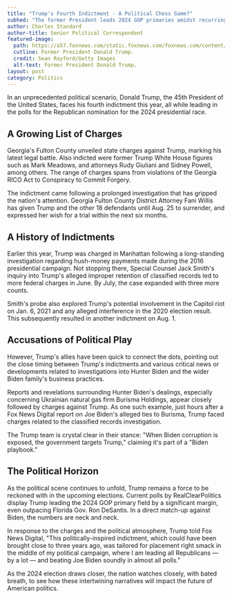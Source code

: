 ```yaml
---
title: "Trump's Fourth Indictment - A Political Chess Game?"
subhed: "The former President leads 2024 GOP primaries amidst recurring charges, as critics point to political timing."
author: Charles Standard
author-title: Senior Political Correspondent
featured-image: 
  path: https://a57.foxnews.com/static.foxnews.com/foxnews.com/content/uploads/2023/07/640/320/Donald-Trump.jpg?ve=1&tl=1
  cutline: Former President Donald Trump.
  credit: Sean Rayford/Getty Images
  alt-text: Former President Donald Trump.
layout: post
category: Politics
---
```


In an unprecedented political scenario, Donald Trump, the 45th President of the United States, faces his fourth indictment this year, all while leading in the polls for the Republican nomination for the 2024 presidential race.

## A Growing List of Charges
Georgia's Fulton County unveiled state charges against Trump, marking his latest legal battle. Also indicted were former Trump White House figures such as Mark Meadows, and attorneys Rudy Giuliani and Sidney Powell, among others. The range of charges spans from violations of the Georgia RICO Act to Conspiracy to Commit Forgery.

The indictment came following a prolonged investigation that has gripped the nation's attention. Georgia Fulton County District Attorney Fani Willis has given Trump and the other 18 defendants until Aug. 25 to surrender, and expressed her wish for a trial within the next six months.

## A History of Indictments
Earlier this year, Trump was charged in Manhattan following a long-standing investigation regarding hush-money payments made during the 2016 presidential campaign. Not stopping there, Special Counsel Jack Smith's inquiry into Trump's alleged improper retention of classified records led to more federal charges in June. By July, the case expanded with three more counts.

Smith's probe also explored Trump's potential involvement in the Capitol riot on Jan. 6, 2021 and any alleged interference in the 2020 election result. This subsequently resulted in another indictment on Aug. 1.

## Accusations of Political Play
However, Trump's allies have been quick to connect the dots, pointing out the close timing between Trump's indictments and various critical news or developments related to investigations into Hunter Biden and the wider Biden family's business practices.

Reports and revelations surrounding Hunter Biden's dealings, especially concerning Ukrainian natural gas firm Burisma Holdings, appear closely followed by charges against Trump. As one such example, just hours after a Fox News Digital report on Joe Biden's alleged ties to Burisma, Trump faced charges related to the classified records investigation.

The Trump team is crystal clear in their stance: "When Biden corruption is exposed, the government targets Trump," claiming it's part of a "Biden playbook."

## The Political Horizon
As the political scene continues to unfold, Trump remains a force to be reckoned with in the upcoming elections. Current polls by RealClearPolitics display Trump leading the 2024 GOP primary field by a significant margin, even outpacing Florida Gov. Ron DeSantis. In a direct match-up against Biden, the numbers are neck and neck.

In response to the charges and the political atmosphere, Trump told Fox News Digital, "This politically-inspired indictment, which could have been brought close to three years ago, was tailored for placement right smack in the middle of my political campaign, where I am leading all Republicans — by a lot — and beating Joe Biden soundly in almost all polls."

As the 2024 election draws closer, the nation watches closely, with bated breath, to see how these intertwining narratives will impact the future of American politics.
